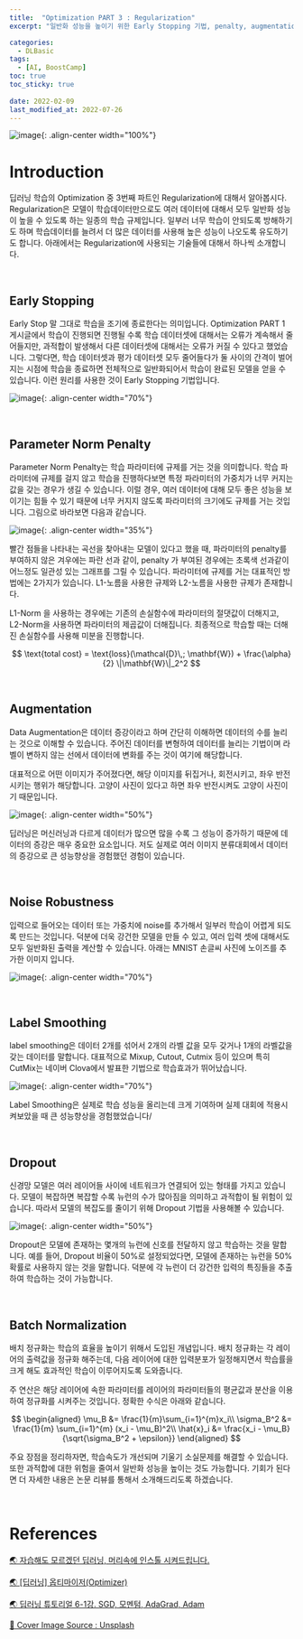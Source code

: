 ```yaml
---
title:  "Optimization PART 3 : Regularization"
excerpt: "일반화 성능을 높이기 위한 Early Stopping 기법, penalty, augmentation, dropout, 배치 정규화등 여러 기술 정리"

categories:
  - DLBasic
tags:
  - [AI, BoostCamp]
toc: true
toc_sticky: true
 
date: 2022-02-09
last_modified_at: 2022-07-26
---
```


![image](https://user-images.githubusercontent.com/91870042/180658653-9df2033f-5e9e-4178-8283-2ad17f08c4c7.png){: .align-center width="100%"}

# Introduction

딥러닝 학습의 Optimization 중 3번째 파트인 Regularization에 대해서 알아봅시다. Regularization은 모델이 학습데이터만으로도 여러 데이터에 대해서 모두 일반화 성능이 높을 수 있도록 하는 일종의 학습 규제입니다. 일부러 너무 학습이 안되도록 방해하기도 하며 학습데이터를 늘려서 더 많은 데이터를 사용해 높은 성능이 나오도록 유도하기도 합니다. 아래에서는 Regularization에 사용되는 기술들에 대해서 하나씩 소개합니다.

<br>

## Early Stopping

Early Stop 말 그대로 학습을 조기에 종료한다는 의미입니다. Optimization PART 1 게시글에서 학습이 진행되면 진행될 수록 학습 데이터셋에 대해서는 오류가 계속해서 줄어들지만, 과적합이 발생해서 다른 데이터셋에 대해서는 오류가 커질 수 있다고 했었습니다. 그렇다면, 학습 데이터셋과 평가 데이터셋 모두 줄어들다가 둘 사이의 간격이 벌어지는 시점에 학습을 종료하면 전체적으로 일반화되어서 학습이 완료된 모델을 얻을 수 있습니다. 이런 원리를 사용한 것이 Early Stopping 기법입니다.

![image](https://user-images.githubusercontent.com/91870042/180654929-2a02ba3f-7693-4f32-9ced-c272d82c8c5c.png){: .align-center width="70%"}

<br>

## Parameter Norm Penalty

Parameter Norm Penalty는 학습 파라미터에 규제를 거는 것을 의미합니다. 학습 파라미터에 규제를 걸지 않고 학습을 진행하다보면 특정 파라미터의 가중치가 너무 커지는 값을 갖는 경우가 생길 수 있습니다. 이럴 경우, 여러 데이터에 대해 모두 좋은 성능을 보이기는 힘들 수 있기 때문에 너무 커지지 않도록 파라미터의 크기에도 규제를 거는 것입니다. 그림으로 바라보면 다음과 같습니다.

![image](https://user-images.githubusercontent.com/91870042/180941068-e903ebe0-4405-437c-ae27-8fdd5dc33bd4.png){: .align-center width="35%"}

빨간 점들을 나타내는 곡선을 찾아내는 모델이 있다고 했을 때, 파라미터의 penalty를 부여하지 않은 겨우에는 파란 선과 같이, penalty 가 부여된 경우에는 초록색 선과같이 어느정도 일관성 있는 그래프를 그릴 수 있습니다. 파라미터에 규제를 거는 대표적인 방법에는 2가지가 있습니다. L1-노름을 사용한 규제와 L2-노름을 사용한 규제가 존재합니다.

L1-Norm 을 사용하는 경우에는 기존의 손실함수에 파라미터의 절댓값이 더해지고, L2-Norm을 사용하면 파라미터의 제곱값이 더해집니다. 최종적으로 학습할 때는 더해진 손실함수를 사용해 미분을 진행합니다.

$$
\text{total cost} = \text{loss}(\mathcal{D}\,; \mathbf{W}) + \frac{\alpha}{2} \|\mathbf{W}\|_2^2
$$

<br>

## Augmentation

Data Augmentation은 데이터 증강이라고 하며 간단히 이해하면 데이터의 수를 늘리는 것으로 이해할 수 있습니다. 주어진 데이터를 변형하여 데이터를 늘리는 기법이며 라벨이 변하지 않는 선에서 데이터에 변화를 주는 것이 여기에 해당합니다.

대표적으로 어떤 이미지가 주어졌다면, 해당 이미지를 뒤집거나, 회전시키고, 좌우 반전시키는 행위가 해당합니다. 고양이 사진이 있다고 하면 좌우 반전시켜도 고양이 사진이기 때문입니다.

![image](https://user-images.githubusercontent.com/91870042/180942522-75c74ade-db56-4ae9-a68f-38ea2d898ca0.png){: .align-center width="50%"}

딥러닝은 머신러닝과 다르게 데이터가 많으면 많을 수록 그 성능이 증가하기 때문에 데이터의 증강은 매우 중요한 요소입니다. 저도 실제로 여러 이미지 분류대회에서 데이터의 증강으로 큰 성능향상을 경험했던 경험이 있습니다.

<br>

## Noise Robustness

입력으로 들어오는 데이터 또는 가중치에 noise를 추가해서 일부러 학습이 어렵게 되도록 만드는 것입니다. 덕분에 더욱 강건한 모델을 만들 수 있고, 여러 입력 셋에 대해서도 모두 일반화된 출력을 계산할 수 있습니다. 아래는 MNIST 손글씨 사진에 노이즈를 추가한 이미지 입니다.

![image](https://user-images.githubusercontent.com/91870042/180946175-2b1ce775-31a9-4ad4-b10c-ce8bf6721d21.png){: .align-center width="70%"}

<br>

## Label Smoothing

label smoothing은 데이터 2개를 섞어서 2개의 라벨 값을 모두 갖거나 1개의 라벨값을 갖는 데이터를 말합니다. 대표적으로 Mixup, Cutout, Cutmix 등이 있으며 특히 CutMix는 네이버 Clova에서 발표한 기법으로 학습효과가 뛰어났습니다.

![image](https://user-images.githubusercontent.com/91870042/180946668-5b244444-a51a-4045-b281-f404940470e4.png){: .align-center width="70%"}

Label Smoothing은 실제로 학습 성능을 올리는데 크게 기여하며 실제 대회에 적용시켜보았을 때 큰 성능향상을 경험했었습니다/

<br>

## Dropout

신경망 모델은 여러 레이어들 사이에 네트워크가 연결되어 있는 형태를 가지고 있습니다. 모델이 복잡하면 복잡할 수록 뉴런의 수가 많아짐을 의미하고 과적합이 될 위험이 있습니다. 따라서 모델의 복잡도를 줄이기 위해 Dropout 기법을 사용해볼 수 있습니다.

![image](https://user-images.githubusercontent.com/91870042/180947164-61251d27-1381-442b-9f82-d30e6b3df2a1.png){: .align-center width="50%"}

Dropout은 모델에 존재하는 몇개의 뉴런에 신호를 전달하지 않고 학습하는 것을 말합니다. 예를 들어, Dropout 비율이 50%로 설정되었다면, 모델에 존재하는 뉴런을 50%확률로 사용하지 않는 것을 말합니다. 덕분에 각 뉴런이 더 강건한 입력의 특징들을 추출하여 학습하는 것이 가능합니다.

<br>

## Batch Normalization

배치 정규화는 학습의 효율을 높이기 위해서 도입된 개념입니다. 배치 정규화는 각 레이어의 출력값을 정규화 해주는데, 다음 레이어에 대한 입력분포가 일정해지면서 학습률을 크게 해도 효과적인 학습이 이루어지도록 도와줍니다.

주 연산은 해당 레이어에 속한 파라미터를 레이어의 파라미터들의 평균값과 분산을 이용하여 정규화를 시켜주는 것입니다. 정확한 수식은 아래와 같습니다.

$$
\begin{aligned}
\mu_B &= \frac{1}{m}\sum_{i=1}^{m}x_i\\
\sigma_B^2 &= \frac{1}{m} \sum_{i=1}^{m} (x_i - \mu_B)^2\\
\hat{x}_i &= \frac{x_i - \mu_B}{\sqrt{\sigma_B^2 + \epsilon}}
\end{aligned}
$$

주요 장점을 정리하자면, 학습속도가 개선되며 기울기 소실문제를 해결할 수 있습니다. 또한 과적합에 대한 위험을 줄여서 일반화 성능을 높이는 것도 가능합니다. 기회가 된다면 더 자세한 내용은 논문 리뷰를 통해서 소개해드리도록 하겠습니다.

<br>

# References

[🌏 자습해도 모르겠던 딥러닝, 머리속에 인스톨 시켜드립니다.](https://www.slideshare.net/yongho/ss-79607172/)

[🌏 [딥러닝] 옵티마이저(Optimizer)](https://velog.io/@freesky/Optimizer#optimizer-%EC%A2%85%EB%A5%98)

[🌏 딥러닝 튜토리얼 6-1강. SGD, 모멘텀, AdaGrad, Adam](https://koreanfoodie.me/178)

[🎨 Cover Image Source : Unsplash](https://unsplash.com/photos/L3d2KZJoiKk)


<!--

<br>

# References

[📘 [Deep Learning] 배치 정규화](https://eehoeskrap.tistory.com/430)

[📘 인공신경망 - Parameter Norm Penalies](https://munjeongkang.github.io/ANN4/)

[📘 신경망에서 과적합을 방지하기 위한 방법](https://velog.io/@yuns_u/%EA%B3%BC%EC%A0%81%ED%95%A9%EC%9D%84-%EB%B0%A9%EC%A7%80%ED%95%98%EA%B8%B0-%EC%9C%84%ED%95%9C-%EB%B0%A9%EB%B2%95Regularization-Strategies)

[📘 딥러닝을 위한 경사하강법 비교](https://www.koreascience.or.kr/article/JAKO202013261023095.pdf)

-->